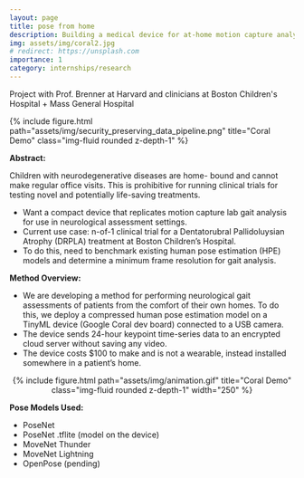 ```yaml
---
layout: page
title: pose from home
description: Building a medical device for at-home motion capture analysis to track neurodegenerative diseases (Brenner Lab)
img: assets/img/coral2.jpg
# redirect: https://unsplash.com
importance: 1
category: internships/research
---
```

Project with Prof. Brenner at Harvard and clinicians at Boston Children's Hospital + Mass General Hospital

<!-- <centering>
    <image src="assets/img/security_preserving_data_pipeline.png" width="250" /> 
</centering> -->

 <div class="row">
    <div class="col-sm mt-3 mt-md-0">
    <centering>
        {% include figure.html path="assets/img/security_preserving_data_pipeline.png" title="Coral Demo" class="img-fluid rounded z-depth-1" %}
    </centering>
    </div>
</div>

**Abstract:** 

Children with neurodegenerative diseases are home- bound and cannot make regular office visits. This is prohibitive for running clinical trials for testing novel and potentially life-saving treatments.
- Want a compact device that replicates motion capture lab gait analysis for use in neurological assessment settings.
- Current use case: n-of-1 clinical trial for a Dentatorubral Pallidoluysian Atrophy (DRPLA) treatment at Boston Children’s Hospital.
- To do this, need to benchmark existing human pose estimation (HPE) models and determine a minimum frame resolution for gait analysis.

**Method Overview:**

- We are developing a method for performing neurological gait assessments of patients from the comfort of their own homes. To do this, we deploy a compressed human pose estimation model on a TinyML device (Google Coral dev board) connected to a USB camera.
- The device sends 24-hour keypoint time-series data to an encrypted cloud server without saving any video.
- The device costs $100 to make and is not a wearable, instead installed somewhere in a patient’s home.

 <div class="row">
    <div class="col-sm mt-3 mt-md-0">
    <center>
        {% include figure.html path="assets/img/animation.gif" title="Coral Demo" class="img-fluid rounded z-depth-1" width="250" %}
    </center>
    </div>
</div>

**Pose Models Used:**
- PoseNet
- PoseNet .tflite (model on the device)
- MoveNet Thunder
- MoveNet Lightning
- OpenPose (pending)


